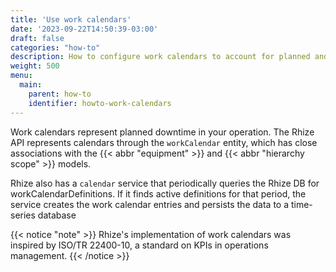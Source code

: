 ```yaml
---
title: 'Use work calendars'
date: '2023-09-22T14:50:39-03:00'
draft: false
categories: "how-to"
description: How to configure work calendars to account for planned and unplanned downtime in your operation.
weight: 500
menu:
  main:
    parent: how-to
    identifier: howto-work-calendars
---
```


Work calendars represent planned downtime in your operation.
The Rhize API represents calendars through the `workCalendar` entity,
which has close associations with the {{< abbr "equipment" >}} and {{< abbr "hierarchy scope" >}} models.

Rhize also has a `calendar` service that periodically queries the Rhize DB for workCalendarDefinitions.
If it finds active definitions for that period, the service creates the work calendar entries and persists the data to a time-series database

{{< notice "note" >}}
Rhize's implementation of work calendars was inspired by ISO/TR
22400-10, a standard on KPIs in operations management. 
{{< /notice >}}


